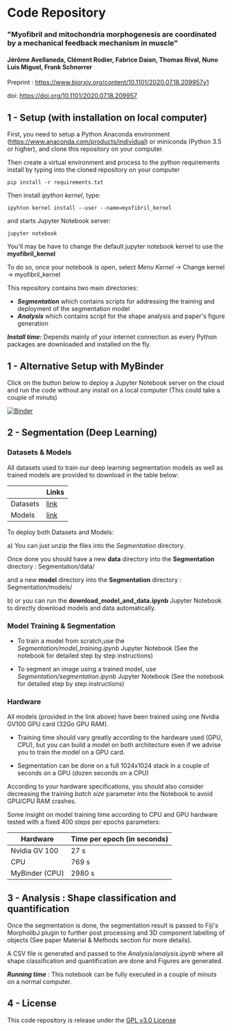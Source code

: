 # Code Repository

### __"Myofibril and mitochondria morphogenesis are coordinated by a mechanical feedback mechanism in muscle"__
#### Jérôme Avellaneda, Clément Rodier, Fabrice Daian, Thomas Rival, Nuno Luis Miguel, Frank Schnorrer

Preprint : https://www.biorxiv.org/content/10.1101/2020.07.18.209957v1

doi: https://doi.org/10.1101/2020.07.18.209957

## 1 - Setup (with installation on local computer)

First, you need to setup a Python Anaconda environment (https://www.anaconda.com/products/individual) or miniconda (Python 3.5 or higher), and clone this repository on your computer.

Then create a virtual environment and process to the python requirements install by typing into the cloned repository on your computer
```console
pip install -r requirements.txt
```

Then install _ipython kernel_, type:

```console
ipyhton kernel install --user --name=myofibril_kernel
```

and starts Jupyter Notebook server:

```console
jupyter notebook
```

You'll may be have to change the default jupyter notebook kernel to use the __myofibril_kernel__ 

To do so, once your notebook is open, select _Menu Kernel_ -> Change kernel -> myofibril_kernel

This repository contains two main directories:
- *__Segmentation__* which contains scripts for addressing the training and deployment of the segmentation model
- *__Analysis__* which contains script for the shape analysis and paper's figure generation

*__Install time:__* Depends mainly of your internet connection as every Python packages are downloaded and installed on the fly.

## 1 - Alternative Setup with  MyBinder

Click on the button below to deploy a Jupyter Notebook server on the cloud and run the code without any install on a local computer (This could take a couple of minuts)

[![Binder](https://mybinder.org/badge_logo.svg)](https://mybinder.org/v2/gh/fabda/Myofibril_paper/master)


## 2 - Segmentation (Deep Learning)

### Datasets & Models

All datasets used to train our deep learning segmentation models as well as trained models are provided to download in the table below:

|                |   Links  |
|----------------|----------|
| Datasets       | [link](https://amubox.univ-amu.fr/s/cwa5KfPLxGWXCm4/download) |
| Models         | [link](https://amubox.univ-amu.fr/s/pBSFKic6qASHyJT/download) |

To deploy both Datasets and Models:

a) You can just unzip the files into the *Segmentation* directory.

Once done you should have a new __data__ directory into the __Segmentation__ directory : Segmentation/data/

and a new __model__ directory into the __Segmentation__ directory : Segmentation/models/

b) or you can run the __download_model_and_data.ipynb__ Jupyter Notebook to directly download models and data automatically.

### Model Training & Segmentation

- To train a model from scratch,use the *Segmentation/model_training.ipynb* Jupyter Notebook (See the notebook for detailed step by step instructions)

- To segment an image using a trained model, use *Segmentation/segmentation.ipynb* Jupyter Notebook (See the notebook for detailed step by step instructions)

### Hardware

All models (provided in the link above) have been trained using one Nvidia GV100 GPU card (32Go GPU RAM). 

- Training time should vary greatly according to the hardware used (GPU, CPU), but you can build a model on both architecture even if we advise you to train the model on a GPU card.

- Segmentation can be done on a full 1024x1024 stack in a couple of seconds on a GPU (dozen seconds on a CPU)

According to your hardware specifications, you should also consider decreasing the training *batch size* parameter into the Notebook to avoid GPU/CPU RAM crashes.

Some insight on model training time according to CPU and GPU hardware tested with a fixed 400 steps per epochs parameters:

|     Hardware        |   Time per epoch (in seconds)  |
|----------------|----------|
| Nvidia GV 100  | 27 s     |
| CPU            | 769 s    |
| MyBinder (CPU) | 2980 s   |


## 3 - Analysis : Shape classification and quantification

Once the segmentation is done, the segmentation result is passed to Fiji's MorpholibJ plugin to further post processing and 3D component labelling of objects (See paper Material & Methods section for more details).

A CSV file is generated and passed to the *Analysis/analysis.ipynb* where all shape classification and quantification are done and Figures are generated.

*__Running time__* : This notebook can be fully executed in a couple of minuts on a normal computer.

## 4 - License
This code repository is release under the [GPL v3.0 License](https://github.com/fabda/Myofibril_paper/blob/master/LICENSE)

